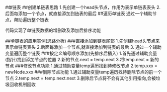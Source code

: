 #单链表
##创建单链表思路
1.先创建一个head头节点，作用为表示单链表表头
2.后面每添加一个节点，就直接添加到链表的最后
##遍历单链表
通过一个辅助节点，帮助遍历整个链表

代码实现了单链表数据的增删改及添加后排序功能

##单链表的应用实例(思路分析)
###直接添加到链表尾部
1.先创建head头节点来表示单链表表头
2.后面每添加一个节点,就直接添加到链表的最后
3. 通过一个辅助变量遍历整个链表
###按定义编号顺序添加(先排序后插入)
1.首先通过辅助变量(指针)找到添加节点的位置
2.新的节点.next = temp.next
3.将temp.next = 新的节点
###修改节点功能
1.通过辅助变量temp遍历找到待修改节点
2.temp.xxx = newNode.xxx
###删除节点功能
1.通过辅助变量temp遍历找待删除节点的前一个节点
2.temp.next = temp.next.next
3.删除后节点将不会有其他引用指向,会被垃圾回收机制回收

